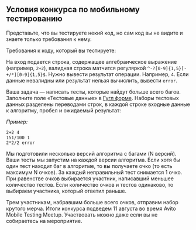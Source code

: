 ## Условия конкурса по мобильному тестированию

Представьте, что вы тестируете некий код, но сам код вы не видите и знаете только требования к нему.

Требования к коду, который вы тестируете:

На вход подается строка, содержащее алгебраическое выражение (например, `2+2`), валидная строка матчится регуляркой `^-?[0-9]{1,5}[-+/*][0-9]{1,5}$`. Нужно вывести результат операции. Например, `4`.
Если данные невалидны или результат нельзя вычислить, вывести `error`.

Ваша задача — написать тесты, которые найдут больше всего багов. Заполните поле «Тестовые данные» в [Гугл форме](https://goo.gl/forms/y34uUc2cLzH0aO782). Наборы тестовых данных разделены переводами строк, в каждой строке входные данные к алгоритму, пробел и ожидаемый результат:

_Пример:_

```
2+2 4
151/100 1
2*2/2 error
```

Мы подготовили несколько версий алгоритма с багами (N версий). Ваши тесты мы запустим на каждой версии алгоритма. Если хотя бы один тест находит баг в алгоритме, то вы получаете очко (то есть максимум N очков). За каждый неправильный тест снимается 1 очко. При равенстве очков выбирается участник, написавший меньшее количество тестов. Если количество очков и тестов одинаково, то выбираем участника, который ответил раньше.

Трем участникам, набравшим больше всего очков, отправим набор крутого мерча. Итоги конкурса подведем 11 августа во время Avito Mobile Testing Meetup. Участвовать можно даже если вы не собираетесь на мероприятие. 

